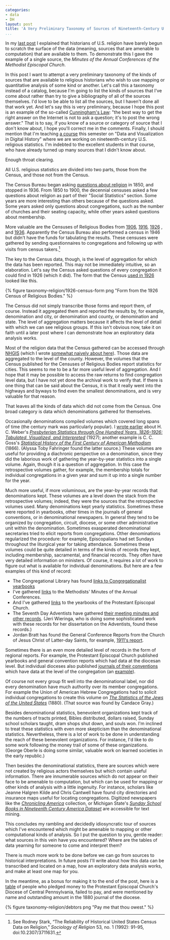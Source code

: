 ```yaml
---
categories:
- data
- DH
layout: post
title: 'A Very Preliminary Taxonomy of Sources of Nineteenth-Century U.S. Religious Data'
...
```


In my [last post](http://usreligion.blogspot.com/2016/01/Where-the-Problem-with-Historical-Data-about-U-S-Religion-Really-Lies.html) I explained that historians of U.S. religion have barely begun to scratch the surface of the data (meaning, sources that are amenable to computation) that are available to them. To demonstrate this I gave the example of a single source, the *Minutes of the Annual Conferences of the Methodist Episcopal Church*.

In this post I want to attempt a very preliminary taxonomy of the kinds of sources that are available to religious historians who wish to use mapping or quantitative analysis of some kind or another. Let's call this a taxonomy instead of a catalog, because I'm going to list the kinds of sources that I've come about rather than try to give a bibliography of all of the sources themselves. I'd love to be able to list all the sources, but I haven't done all that work yet. And let's say this is very preliminary, because I hope this post is an example of the so-called [Cunningham's Law](https://meta.wikimedia.org/wiki/Cunningham%27s_Law): "the best way to get the right answer on the Internet is not to ask a question; it's to post the wrong answer." That is to say, if you know of a source or category of source that I don't know about, I hope you'll correct me in the comments. Finally, I should mention that I'm teaching [a course](http://lincolnmullen.com/courses/data-dh.2016/) this semester on "Data and Visualization in Digital History" where we are working on nineteenth-century U.S. religious statistics. I'm indebted to the excellent students in that course, who have already turned up many sources that I didn't know about.

Enough throat clearing.

All U.S. religious statistics are divided into two parts, those from the Census, and those not from the Census.

<!--more-->

The Census Bureau began asking [questions about religion](https://ask.census.gov/faq.php?id=5000&faqId=29) in 1850, and stopped in 1936. From 1850 to 1900, the decennial censuses asked a few questions about religion as part of their "Social Statistics" section. Some years are more interesting than others because of the questions asked. Some years asked only questions about congregations, such as the number of churches and their seating capacity, while other years asked questions about membership.

More valuable are the Censuses of Religious Bodies from [1906](http://catalog.hathitrust.org/Record/001408064), [1916](http://catalog.hathitrust.org/Record/001408065), [1926](http://catalog.hathitrust.org/Record/001408066) , and [1936](http://catalog.hathitrust.org/Record/001408067). Apparently the Census Bureau also performed a census in 1946 but didn't have the funds for tabulating the results. These censuses were gathered by sending questionnaires to congregations and following up with visits from census takers.[^1]

The key to the Census data, though, is the level of aggregation for which the data has been reported. This may not be immediately intuitive, so an elaboration. Let's say the Census asked questions of every congregation it could find in 1926 (which it did). The form that the Census [used in 1926](http://www2.census.gov/prod2/decennial/documents/13949806v1ch1.pdf) looked like this.

{% figure taxonomy-religion/1926-census-form png "Form from the 1926 Census of Religious Bodies." %}

The Census did not simply transcribe those forms and report them, of course. Instead it aggregated them and reported the results by, for example, denomination and city, or denomination and county, or denomination and state. The level of aggregation matters because it affects the level of detail with which we can see religious groups. If this isn't obvious now, take it on faith until a later post where I can demonstrate how an exploratory data analysis works.

Most of the religion data that the Census gathered can be accessed through [NHGIS](https://nhgis.org/) (which I wrote [somewhat naively about here](http://usreligion.blogspot.com/2013/10/historical-religion-data-in-nhgis-and.html)). Those data are aggregated to the level of the county. However, the volumes that the Census published for the Censuses of Religious Bodies report statistics for cities. This seems to me to be a far more useful level of aggregation. And I hope that it may be possible to access the raw returns to find congregation level data, but I have not yet done the archival work to verify that. If there is one thing that can be said about the Census, it is that it really went into the highways and byways to find even the smallest denominations, and is very valuable for that reason.

That leaves all the kinds of data which did not come from the Census. One broad category is data which denominations gathered for themselves.

Occasionally denominations compiled volumes which covered long spans of time (the century mark was particularly popular). I [wrote earlier](http://usreligion.blogspot.com/2014/08/visualizing-presbyterian-statistics.html) about H. C. Weber's *[Presbyterian Statistics through One Hundred Years, 1826–1926: Tabulated, Visualized, and Interpreted](http://catalog.hathitrust.org/Record/007109885)* (1927); another example is C. C. Goss's *[Statistical History of the First Century of American Methodism](http://catalog.hathitrust.org/Record/008626507)* (1866). (Alyssa Toby Fahringer found the latter source.) These volumes are useful for providing a diachronic perspective on a denomination, since they did the laborious work of gathering the year-by-year statistics into a single volume. Again, though it is a question of aggregation. In this case the retrospective volumes gather, for example, the membership totals for individual congregations in a given year and sum it up into a single number for the year.

Much more useful, if more voluminous, are the year-by-year records that denominations kept. These volumes are a level down the stack from the retrospective volumes; indeed, they were the sources that the retrospective volumes used. Many denominations kept yearly statistics. Sometimes these were reported in yearbooks, other times in the journals of general conventions, or in denominational newspapers. In general they tend to be organized by congregation, circuit, diocese, or some other administrative unit within the denomination. Sometimes exasperated denominational secretaries tried to elicit reports from congregations. Other denominations regularized the procedure: for example, Episcopalians had set Sundays throughout the liturgical year for taking attendance. Sometimes these volumes could be quite detailed in terms of the kinds of records they kept, including membership, sacramental, and financial records. They often have very detailed information on ministers. Of course, it requires a lot of work to figure out what is available for individual denominations. But here are a few examples of this kind of record:

-   The Congregational Library has found [links to Congregationalist yearbooks](http://www.congregationallibrary.org/periodicals/yearbooks)
-   I've gathered [links](http://notebook.lincolnmullen.com/Methodist%20Minutes%20of%20the%20Annual%20Conferences) to the Methodists' Minutes of the Annual Conferences.
-   And I've gathered [links](http://notebook.lincolnmullen.com/Protestant%20Episcopal%20Church%20yearbooks) to the yearbooks of the Protestant Episcopal Church.
-   The Seventh Day Adventists have gathered [their meeting minutes and other records](http://documents.adventistarchives.org/default.aspx). (Jeri Wieringa, who is doing some sophisticated work with these records for her dissertation on the Adventists, found these records.)
-   Jordan Bratt has found the General Conference Reports from the Church of Jesus Christ of Latter-day Saints, for example, [1911's report](Conference%20reports%20of%20The%20Church%20of%20Jesus%20Christ%20of%20Latter-day%20Saints).

Sometimes there is an even more detailed level of records in the form of regional reports. For example, the Protestant Episcopal Church published yearbooks and general convention reports which had data at the diocesan level. But individual dioceses also published [journals of their conventions](http://catalog.hathitrust.org/Search/Home?lookfor=annual%20convention%20diocese&searchtype=all&ft=ft&setft=true) which have data at the level of the congregation (an [example](http://babel.hathitrust.org/cgi/pt?id=nyp.33433070790765;view=1up;seq=106)).

Of course not every group fit well into the denominational label, nor did every denomination have much authority over its member congregations. For example the Union of American Hebrew Congregations had to solicit individual congregations to create this volume on *[The Statistics of the Jews of the United States](http://babel.hathitrust.org/cgi/pt?id=hvd.hnrqec;view=1up;seq=5)* (1880). (That source was found by Candace Gray.)

Besides denominational statistics, benevolent organizations kept track of the numbers of tracts printed, Bibles distributed, dollars raised, Sunday school scholars taught, dram shops shut down, and souls won. I'm inclined to treat these statistics with even more skepticism than the denominational statistics. Nevertheless, there is a lot of work to be done in understanding the reach of these benevolent organizations. For instance, I'd like to do some work following the money trail of some of these organizations. (George Oberle is doing some similar, valuable work on learned societies in the early republic.)

Then besides the denominational statistics, there are sources which were not created by religious actors themselves but which contain useful information.
There are innumerable sources which do not appear on their face to be amenable to computation, but which can be used for mapping or other kinds of analysis with a little ingenuity. For instance, scholars like Jeanne Halgren Kilde and Chris Cantwell have found city directories and insurance maps useful for locating congregations. Digitized newspapers like the *[Chronicling America](http://chroniclingamerica.loc.gov/)* collection, or Michigan State's *[Sunday School Books in Nineteenth Century America Dataset](https://www.lib.msu.edu/ssbdata/)* are accessible for text mining.

This concludes my rambling and decidedly idiosyncratic tour of sources which I've encountered which might be amenable to mapping or other computational kinds of analysis. So I put the question to you, gentle reader: what sources in this vein have you encountered? Where are the tables of data yearning for someone to come and interpret them?

There is much more work to be done before we can go from sources to historical interpretations. In future posts I'll write about how this data can be transcribed and located on a map, how an exploratory data analysis works, and make at least one map for you.

In the meantime, as a bonus for making it to the end of the post, here is a [table](http://babel.hathitrust.org/cgi/pt?id=wu.89072975139;view=1up;seq=110) of people who pledged money to the Protestant Episcopal Church's Diocese of Central Pennsylvania, failed to pay, and were mentioned by name and outstanding amount in the 1880 journal of the diocese.

{% figure taxonomy-religion/debtors png "Pay me that thou owest." %}

[^1]: See Rodney Stark, “The Reliability of Historical United States Census Data on Religion,” *Sociology of Religion* 53, no. 1 (1992): 91–95, doi:10.2307/3711631.
